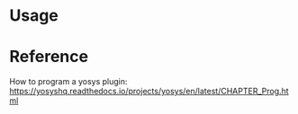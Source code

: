 # Usage

# Reference
How to program a yosys plugin: https://yosyshq.readthedocs.io/projects/yosys/en/latest/CHAPTER_Prog.html
